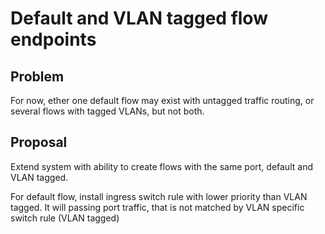 # Default and VLAN tagged flow endpoints

## Problem

For now, ether one default flow may exist with untagged traffic routing, or several flows with tagged VLANs, but not both.

## Proposal

Extend system with ability to create flows with the same port, default and VLAN tagged.
 
For default flow, install ingress switch rule with lower priority than VLAN tagged. It will passing port traffic, that is not matched by VLAN specific switch rule (VLAN tagged)
